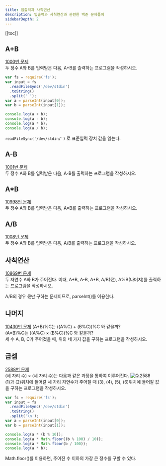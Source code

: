 ```yaml
---
title: 입출력과 사칙연산
description: 입출력과 사칙연산과 관련한 백준 문제풀이
sidebarDepth: 2
---
```


[[toc]]

## A+B

[1000번 문제](https://www.acmicpc.net/problem/1000)  
두 정수 A와 B를 입력받은 다음, A+B를 출력하는 프로그램을 작성하시오.

```js
var fs = require('fs');
var input = fs
  .readFileSync('/dev/stdin')
  .toString()
  .split(' ');
var a = parseInt(input[0]);
var b = parseInt(input[1]);

console.log(a + b);
console.log(a - b);
console.log(a * b);
console.log(a / b);
```

`readFileSync('/dev/stdin/')` 로 표준입력 장치 값을 읽는다.

## A-B

[1001번 문제](https://www.acmicpc.net/problem/1001)  
두 정수 A와 B를 입력받은 다음, A-B를 출력하는 프로그램을 작성하시오.

## A\*B

[10998번 문제](https://www.acmicpc.net/problem/10998)  
두 정수 A와 B를 입력받은 다음, A×B를 출력하는 프로그램을 작성하시오.

## A/B

[1008번 문제](https://www.acmicpc.net/problem/1008)  
두 정수 A와 B를 입력받은 다음, A/B를 출력하는 프로그램을 작성하시오.

## 사칙연산

[10869번 문제](https://www.acmicpc.net/problem/10869)  
두 자연수 A와 B가 주어진다. 이때, A+B, A-B, A\*B, A/B(몫), A%B(나머지)를 출력하는 프로그램을 작성하시오.

A/B의 경우 몫만 구하는 문제이므로, parseInt()를 이용한다.

## 나머지

[10430번 문제](https://www.acmicpc.net/problem/10430)
(A+B)%C는 ((A%C) + (B%C))%C 와 같을까?  
(A×B)%C는 ((A%C) × (B%C))%C 와 같을까?  
세 수 A, B, C가 주어졌을 때, 위의 네 가지 값을 구하는 프로그램을 작성하시오.

## 곱셈

[2588번 문제](https://www.acmicpc.net/problem/2588)  
(세 자리 수) × (세 자리 수)는 다음과 같은 과정을 통하여 이루어진다.
![Q.2588](<https://www.acmicpc.net/upload/images/f5NhGHVLM4Ix74DtJrwfC97KepPl27s%20(1).png>)  
(1)과 (2)위치에 들어갈 세 자리 자연수가 주어질 때 (3), (4), (5), (6)위치에 들어갈 값을 구하는 프로그램을 작성하시오.

```js
var fs = require('fs');
var input = fs
  .readFileSync('/dev/stdin')
  .toString()
  .split('\n');
var a = parseInt(input[0]);
var b = parseInt(input[1]);

console.log(a * (b % 10));
console.log(a * Math.floor((b % 100) / 10));
console.log(a * Math.floor(b / 100));
console.log(a * b);
```

Math.floor()를 이용하면, 주어진 수 이하의 가장 큰 정수를 구할 수 있다.
